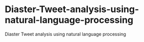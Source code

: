 # Diaster-Tweet-analysis-using-natural-language-processing
Diaster Tweet analysis using natural language processing
